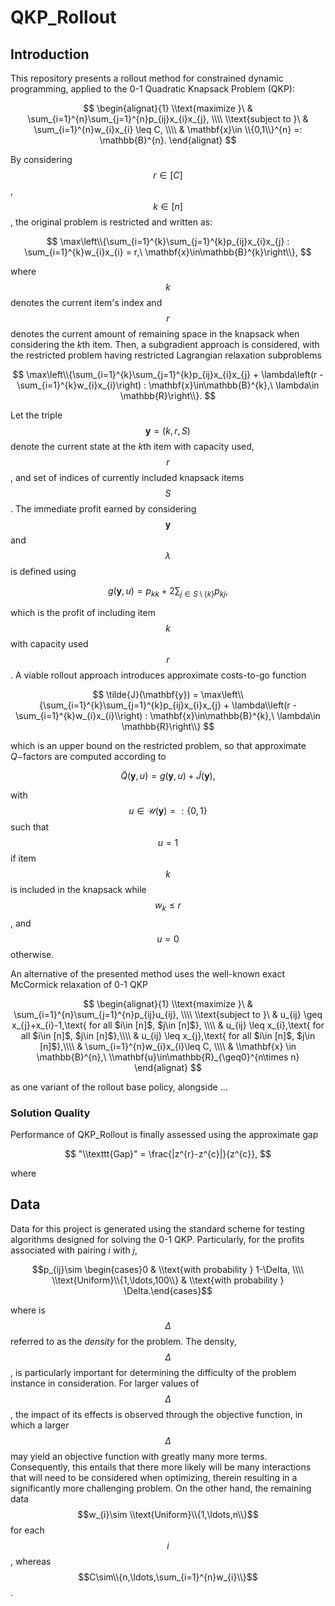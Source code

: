 # QKP_Rollout
## Introduction
This repository presents a rollout method for constrained dynamic programming, applied to the 0-1 Quadratic Knapsack Problem (QKP):

$$ 
\begin{alignat}{1}
\\text{maximize }\ & \sum_{i=1}^{n}\sum_{j=1}^{n}p_{ij}x_{i}x_{j}, \\\\
\\text{subject to }\ & \sum_{i=1}^{n}w_{i}x_{i} \leq C, \\\\
& \mathbf{x}\in \\{0,1\\}^{n} =: \mathbb{B}^{n}.
\end{alignat}
$$

By considering $$r \in [C]$$, $$k\in [n]$$, the original problem is restricted and written as:

$$
\max\left\\{\sum_{i=1}^{k}\sum_{j=1}^{k}p_{ij}x_{i}x_{j} : \sum_{i=1}^{k}w_{i}x_{i} = r,\ \mathbf{x}\in\mathbb{B}^{k}\right\\}, 
$$

where $$k$$ denotes the current item's index and $$r$$ denotes the current amount of remaining space in the knapsack when considering the $`k`$th item. Then, a subgradient approach is considered, with the restricted problem having restricted Lagrangian relaxation subproblems 

$$
\max\left\\{\sum_{i=1}^{k}\sum_{j=1}^{k}p_{ij}x_{i}x_{j} + \lambda\left(r - \sum_{i=1}^{k}w_{i}x_{i}\right) : \mathbf{x}\in\mathbb{B}^{k},\ \lambda\in \mathbb{R}\right\\}.
$$

Let the triple $$\mathbf{y} = (k,r,S)$$ denote the current state at the $`k`$th item with capacity used, $$r$$, and set of indices of currently included knapsack items $$S$$. The immediate profit earned by considering $$\mathbf{y}$$ and $$\lambda$$ is defined using 

$$
g(\mathbf{y},u) = p_{kk} + 2\sum_{j\in S\setminus \{k\}}p_{kj},
$$

which is the profit of including item $$k$$ with capacity used $$r$$. A viable rollout approach introduces approximate costs-to-go function 

$$
\tilde{J}(\mathbf{y}) = \max\left\\{\sum_{i=1}^{k}\sum_{j=1}^{k}p_{ij}x_{i}x_{j} + \lambda\\left(r - \sum_{i=1}^{k}w_{i}x_{i}\\right) : \mathbf{x}\in\mathbb{B}^{k},\ \lambda\in \mathbb{R}\right\\}
$$

which is an upper bound on the restricted problem, so that approximate $`Q-`$factors are computed according to

$$
\tilde{Q}(\mathbf{y},u) = g(\mathbf{y},u) + \tilde{J}(\mathbf{y}),
$$

with $$u \in \mathcal{U}(\mathbf{y})=:\{0,1\}$$ such that $$u = 1$$ if item $$k$$ is included in the knapsack while $$w_{k}\leq r$$, and $$u = 0$$ otherwise.

An alternative of the presented method uses the well-known exact McCormick relaxation of 0-1 QKP 

$$
\begin{alignat}{1}
\\text{maximize }\ & \sum_{i=1}^{n}\sum_{j=1}^{n}p_{ij}u_{ij}, \\\\
\\text{subject to }\ & u_{ij} \geq x_{j}+x_{i}-1,\text{ for all $i\in [n]$, $j\in [n]$}, \\\\
& u_{ij} \leq x_{i},\text{ for all $i\in [n]$, $j\in [n]$},\\\\
& u_{ij} \leq x_{j},\text{ for all $i\in [n]$, $j\in [n]$},\\\\
& \sum_{i=1}^{n}w_{i}x_{i}\leq C, \\\\
& \\mathbf{x} \in  \mathbb{B}^{n},\ \\mathbf{u}\in\mathbb{R}_{\geq0}^{n\times n}
\end{alignat}
$$

as one variant of the rollout base policy, alongside ... 

### Solution Quality

Performance of QKP_Rollout is finally assessed using the approximate gap 

$$
"\\texttt{Gap}" = \frac{|z^{r}-z^{c}|}{z^{c}},
$$

where 

## Data
Data for this project is generated using the standard scheme for testing algorithms designed for solving the 0-1 QKP. Particularly, for the profits associated with pairing $i$ with $j$, 

$$p_{ij}\sim \begin{cases}0 & \\text{with probability } 1-\Delta,  \\\\ \\text{Uniform}\\{1,\ldots,100\\} & \\text{with probability } \Delta.\end{cases}$$

where is $$\Delta$$ referred to as the *density* for the problem. The density, $$\Delta$$, is particularly important for determining the difficulty of the problem instance in consideration.
For larger values of $$\Delta$$, the impact of its effects is observed through the objective function, in which a larger $$\Delta$$ may yield an objective function with greatly many more terms. Consequently,
this entails that there more likely will be many interactions that will need to be considered when optimizing, therein resulting in a significantly more challenging problem. On the other
hand, the remaining data $$w_{i}\sim \\text{Uniform}\\{1,\ldots,n\\}$$ for each $$i$$, whereas $$C\sim\\{n,\ldots,\sum_{i=1}^{n}w_{i}\\}$$.
